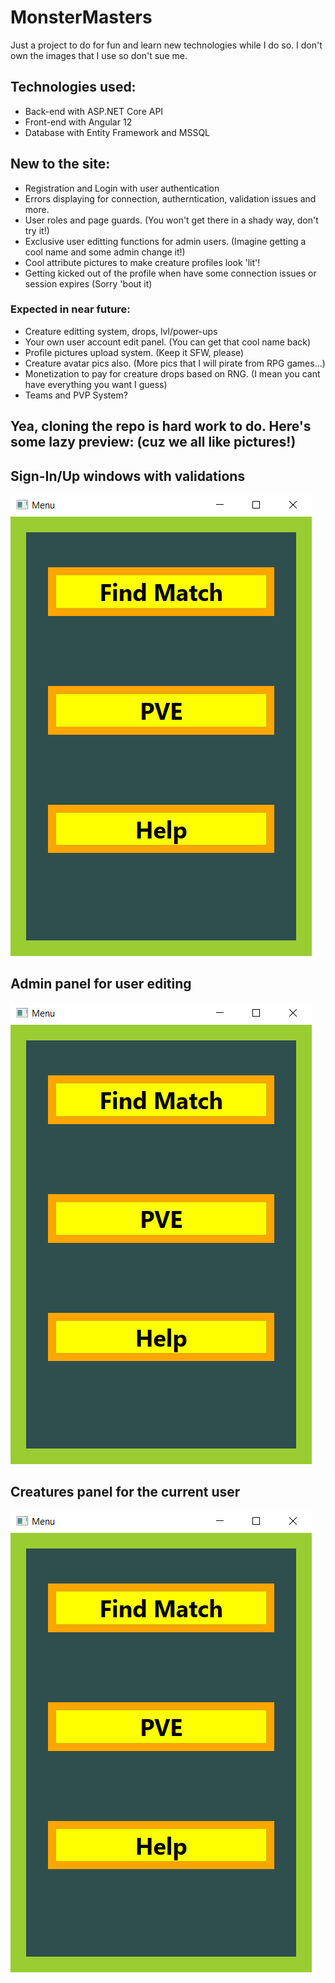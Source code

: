 # MonsterMasters
Just a project to do for fun and learn new technologies while I do so. I don't own the images that I use so don't sue me.

## Technologies used:
- Back-end with ASP.NET Core API
- Front-end with Angular 12 
- Database with Entity Framework and MSSQL


## New to the site:
- Registration and Login with user authentication
- Errors displaying for connection, autherntication, validation issues and more.
- User roles and page guards. (You won't get there in a shady way, don't try it!)
- Exclusive user editting functions for admin users. (Imagine getting a cool name and some admin change it!)
- Cool attribute pictures to make creature profiles look 'lit'!
- Getting kicked out of the profile when have some connection issues or session expires (Sorry 'bout it)
### Expected in near future:
- Creature editting system, drops, lvl/power-ups
- Your own user account edit panel. (You can get that cool name back)
- Profile pictures upload system. (Keep it SFW, please)
- Creature avatar pics also. (More pics that I will pirate from RPG games...)
- Monetization to pay for creature drops based on RNG. (I mean you cant have everything you want I guess)
- Teams and PVP System?


## Yea, cloning the repo is hard work to do. Here's some lazy preview: (cuz we all like pictures!)

## Sign-In/Up windows with validations
![Menu](https://github.com/georgi2012/Project_Make-15/blob/main/readme_img/menu.png)

## Admin panel for user editing
![Admin](https://github.com/georgi2012/Project_Make-15/blob/main/readme_img/menu.png)

## Creatures panel for the current user
![Army](https://github.com/georgi2012/Project_Make-15/blob/main/readme_img/menu.png)